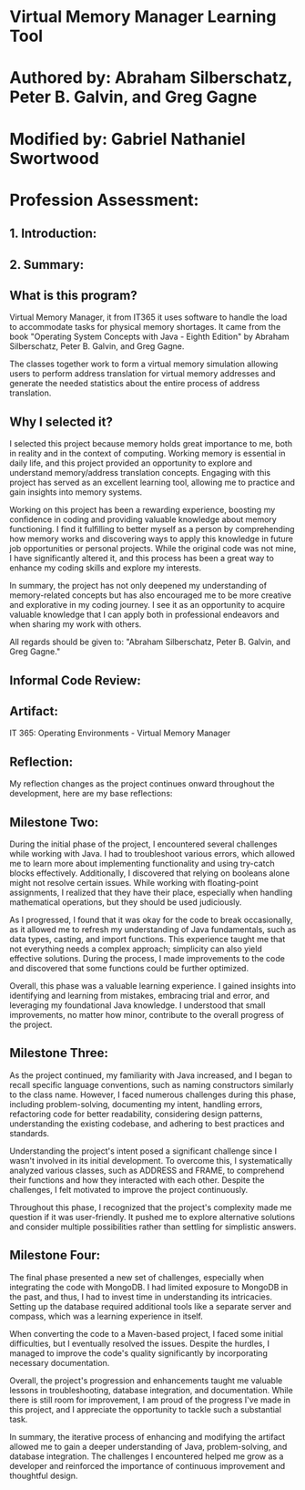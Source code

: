 # Virtual Memory Manager Learning Tool
# Authored by: Abraham Silberschatz, Peter B. Galvin, and Greg Gagne
# Modified by: Gabriel Nathaniel Swortwood

# **Profession Assessment:**

## **1. Introduction:**

## **2. Summary:**

## **What is this program?**

Virtual Memory Manager, it from IT365 it uses software to handle the load to accommodate tasks for physical memory shortages. It came from the book "Operating System Concepts with Java - Eighth Edition" by Abraham Silberschatz, Peter B. Galvin, and Greg Gagne.

The classes together work to form a virtual memory simulation allowing users to perform address translation for virtual memory addresses and generate the needed statistics about the entire process of address translation.

## **Why I selected it?**

I selected this project because memory holds great importance to me, both in reality and in the context of computing. Working memory is essential in daily life, and this project provided an opportunity to explore and understand memory/address translation concepts. Engaging with this project has served as an excellent learning tool, allowing me to practice and gain insights into memory systems.

Working on this project has been a rewarding experience, boosting my confidence in coding and providing valuable knowledge about memory functioning. I find it fulfilling to better myself as a person by comprehending how memory works and discovering ways to apply this knowledge in future job opportunities or personal projects. While the original code was not mine, I have significantly altered it, and this process has been a great way to enhance my coding skills and explore my interests.

In summary, the project has not only deepened my understanding of memory-related concepts but has also encouraged me to be more creative and explorative in my coding journey. I see it as an opportunity to acquire valuable knowledge that I can apply both in professional endeavors and when sharing my work with others.

All regards should be given to: "Abraham Silberschatz, Peter B. Galvin, and Greg Gagne."


## **Informal Code Review:**



## **Artifact:** 
IT 365: Operating Environments - Virtual Memory Manager


## **Reflection:**

My reflection changes as the project continues onward throughout the development, here are my base reflections:

## **Milestone Two:**

During the initial phase of the project, I encountered several challenges while working with Java. I had to troubleshoot various errors, which allowed me to learn more about implementing functionality and using try-catch blocks effectively. Additionally, I discovered that relying on booleans alone might not resolve certain issues. While working with floating-point assignments, I realized that they have their place, especially when handling mathematical operations, but they should be used judiciously.

As I progressed, I found that it was okay for the code to break occasionally, as it allowed me to refresh my understanding of Java fundamentals, such as data types, casting, and import functions. This experience taught me that not everything needs a complex approach; simplicity can also yield effective solutions. During the process, I made improvements to the code and discovered that some functions could be further optimized.

Overall, this phase was a valuable learning experience. I gained insights into identifying and learning from mistakes, embracing trial and error, and leveraging my foundational Java knowledge. I understood that small improvements, no matter how minor, contribute to the overall progress of the project.

## **Milestone Three:**

As the project continued, my familiarity with Java increased, and I began to recall specific language conventions, such as naming constructors similarly to the class name. However, I faced numerous challenges during this phase, including problem-solving, documenting my intent, handling errors, refactoring code for better readability, considering design patterns, understanding the existing codebase, and adhering to best practices and standards.

Understanding the project's intent posed a significant challenge since I wasn't involved in its initial development. To overcome this, I systematically analyzed various classes, such as ADDRESS and FRAME, to comprehend their functions and how they interacted with each other. Despite the challenges, I felt motivated to improve the project continuously.

Throughout this phase, I recognized that the project's complexity made me question if it was user-friendly. It pushed me to explore alternative solutions and consider multiple possibilities rather than settling for simplistic answers.

## **Milestone Four:**

The final phase presented a new set of challenges, especially when integrating the code with MongoDB. I had limited exposure to MongoDB in the past, and thus, I had to invest time in understanding its intricacies. Setting up the database required additional tools like a separate server and compass, which was a learning experience in itself.

When converting the code to a Maven-based project, I faced some initial difficulties, but I eventually resolved the issues. Despite the hurdles, I managed to improve the code's quality significantly by incorporating necessary documentation.

Overall, the project's progression and enhancements taught me valuable lessons in troubleshooting, database integration, and documentation. While there is still room for improvement, I am proud of the progress I've made in this project, and I appreciate the opportunity to tackle such a substantial task.

In summary, the iterative process of enhancing and modifying the artifact allowed me to gain a deeper understanding of Java, problem-solving, and database integration. The challenges I encountered helped me grow as a developer and reinforced the importance of continuous improvement and thoughtful design.
